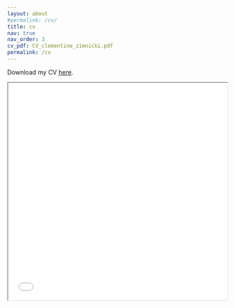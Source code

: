 ```yaml
---
layout: about
#permalink: /cv/
title: cv
nav: true
nav_order: 3
cv_pdf: CV_clementine_zimnicki.pdf
permalink: /cv
---
```


<p>Download my CV <a href="/assets/pdf/CV_clementine_zimnicki.pdf">here</a>.</p>

<iframe src="/assets/pdf/CV_clementine_zimnicki.pdf" width="100%" height="500px">
    </iframe>

